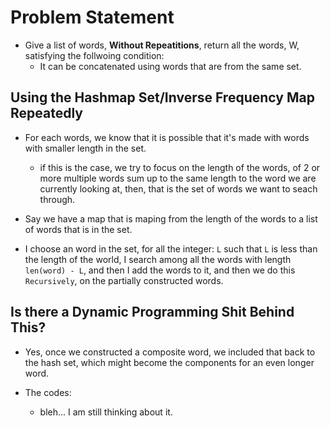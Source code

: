 # Problem Statement

* Give a list of words, **Without Repeatitions**, return all the words, W, satisfying the follwoing condition:
  * It can be concatenated using words that are from the same set.

## Using the Hashmap Set/Inverse Frequency Map Repeatedly

* For each words, we know that it is possible that it's made with words with smaller length in the set.
  * if this is the case, we try to focus on the length of the words, of 2 or more multiple words sum up to the same
  length to the word we are currently looking at, then, that is the set of words we want to seach through.

* Say we have a map that is maping from the length of the words to a list of words that is in the set.

* I choose an word in the set, for all the integer: `L` such that `L` is less than the length of the world, I search
among all the words with length `len(word) - L`, and then I add the words to it, and then we do this `Recursively`,
on the partially constructed words.

## Is there a Dynamic Programming Shit Behind This?

* Yes, once we constructed a composite word, we included that back to the hash set, which might become the components
for an even longer word.

* The codes:
  * bleh... I am still thinking about it.
